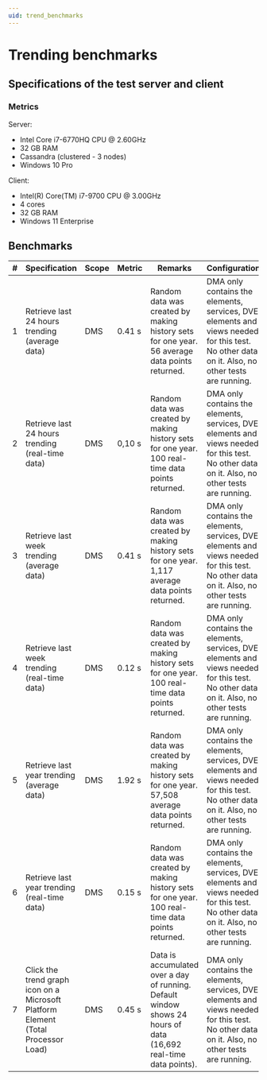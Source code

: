 ```yaml
---
uid: trend_benchmarks
---
```


# Trending benchmarks

## Specifications of the test server and client

### Metrics

Server:

- Intel Core i7-6770HQ CPU @ 2.60GHz
- 32 GB RAM
- Cassandra (clustered - 3 nodes)
- Windows 10 Pro

Client:

- Intel(R) Core(TM) i7-9700 CPU @ 3.00GHz
- 4 cores
- 32 GB RAM
- Windows 11 Enterprise

## Benchmarks

| \# | Specification | Scope | Metric | Remarks | Configuration |
| -- | ------------- | ----- | ------ | ------- | ------------- |
| 1  | Retrieve last 24 hours trending (average data) | DMS | 0.41 s | Random data was created by making history sets for one year. 56 average data points returned. | DMA only contains the elements, services, DVE elements and views needed for this test. No other data on it. Also, no other tests are running. |
| 2 | Retrieve last 24 hours trending (real-time data) | DMS | 0,10 s | Random data was created by making history sets for one year. 100 real-time data points returned. | DMA only contains the elements, services, DVE elements and views needed for this test. No other data on it. Also, no other tests are running. |
| 3 | Retrieve last week trending (average data) | DMS | 0.41 s | Random data was created by making history sets for one year. 1,117 average data points returned. | DMA only contains the elements, services, DVE elements and views needed for this test. No other data on it. Also, no other tests are running. |
| 4 | Retrieve last week trending (real-time data) | DMS | 0.12 s | Random data was created by making history sets for one year. 100 real-time data points returned. | DMA only contains the elements, services, DVE elements and views needed for this test. No other data on it. Also, no other tests are running. |
| 5 | Retrieve last year trending (average data) | DMS | 1.92 s | Random data was created by making history sets for one year. 57,508 average data points returned. | DMA only contains the elements, services, DVE elements and views needed for this test. No other data on it. Also, no other tests are running. |
| 6 | Retrieve last year trending (real-time data) | DMS | 0.15 s | Random data was created by making history sets for one year. 100 real-time data points returned. | DMA only contains the elements, services, DVE elements and views needed for this test. No other data on it. Also, no other tests are running. |
| 7 | Click the trend graph icon on a Microsoft Platform Element (Total Processor Load) | DMS | 0.45 s | Data is accumulated over a day of running. Default window shows 24 hours of data (16,692 real-time data points). | DMA only contains the elements, services, DVE elements and views needed for this test. No other data on it. Also, no other tests are running. |
